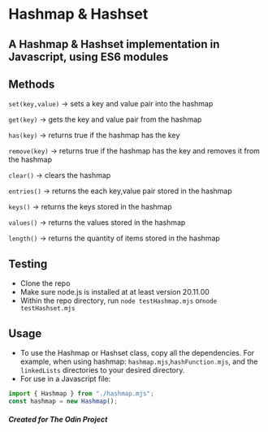 # Hashmap & Hashset
## A Hashmap & Hashset implementation in Javascript, using ES6 modules

## Methods

`set(key,value)` -> sets a key and value pair into the hashmap

`get(key)` -> gets the key and value pair from the hashmap

`has(key)` -> returns true if the hashmap has the key

`remove(key)` -> returns true if the hashmap has the key and removes it from the hashmap

`clear()` -> clears the hashmap

`entries()` -> returns the each key,value pair stored in the hashmap

`keys()` -> returns the keys stored in the hashmap

`values()` -> returns the values stored in the hashmap

`length()` -> returns the quantity of items stored in the hashmap

## Testing
 - Clone the repo
 - Make sure node.js is installed at at least version 20.11.00
 - Within the repo directory, run `node testHashmap.mjs` or`node testHashset.mjs`

## Usage
- To use the Hashmap or Hashset class, copy all the dependencies. For example, when using hashmap: `hashmap.mjs`,`hashFunction.mjs`, and the `linkedLists` directories to your desired directory.
- For use in a Javascript file:
```js
import { Hashmap } from "./hashmap.mjs";
const hashmap = new Hashmap();
```

##### Created for The Odin Project
